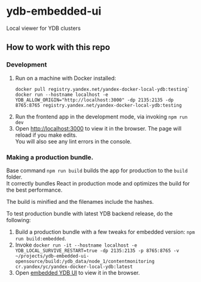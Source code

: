 # ydb-embedded-ui

Local viewer for YDB clusters

## How to work with this repo

### Development

1) Run on a machine with Docker installed:
   ```
   docker pull registry.yandex.net/yandex-docker-local-ydb:testing`
   docker run --hostname localhost -e YDB_ALLOW_ORIGIN="http://localhost:3000" -dp 2135:2135 -dp 8765:8765 registry.yandex.net/yandex-docker-local-ydb:testing
   ```
2) Run the frontend app in the development mode, via invoking `npm run dev`
3) Open [http://localhost:3000](http://localhost:3000) to view it in the browser. The page will reload if you make edits.\
   You will also see any lint errors in the console.

### Making a production bundle.

Base command `npm run build` builds the app for production to the `build` folder.\
It correctly bundles React in production mode and optimizes the build for the best performance.

The build is minified and the filenames include the hashes.

To test production bundle with latest YDB backend release, do the following:
1) Build a production bundle with a few tweaks for embedded version: `npm run build:embedded`.
2) Invoke `docker run -it --hostname localhost -e YDB_LOCAL_SURVIVE_RESTART=true -dp 2135:2135 -p 8765:8765 -v ~/projects/ydb-embedded-ui-opensource/build:/ydb_data/node_1/contentmonitoring cr.yandex/yc/yandex-docker-local-ydb:latest`
3) Open [embedded YDB UI](http://localhost:8765/monitoring) to view it in the browser.
